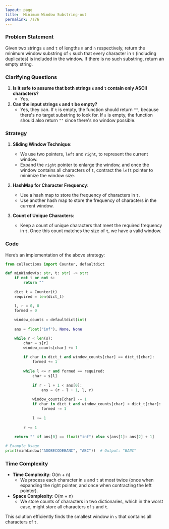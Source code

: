 ```yaml
---
layout: page
title:  Minimum Window Substring-out
permalink: /s76
---
```


### Problem Statement
Given two strings `s` and `t` of lengths `m` and `n` respectively, return the minimum window substring of `s` such that every character in `t` (including duplicates) is included in the window. If there is no such substring, return an empty string.

### Clarifying Questions
1. **Is it safe to assume that both strings `s` and `t` contain only ASCII characters?**
   - Yes.
2. **Can the input strings `s` and `t` be empty?**
   - Yes, they can. If `t` is empty, the function should return `""`, because there's no target substring to look for. If `s` is empty, the function should also return `""` since there's no window possible.

### Strategy
1. **Sliding Window Technique**:
    - We use two pointers, `left` and `right`, to represent the current window.
    - Expand the `right` pointer to enlarge the window, and once the window contains all characters of `t`, contract the `left` pointer to minimize the window size.

2. **HashMap for Character Frequency**:
    - Use a hash map to store the frequency of characters in `t`.
    - Use another hash map to store the frequency of characters in the current window.

3. **Count of Unique Characters**:
    - Keep a count of unique characters that meet the required frequency in `t`. Once this count matches the size of `t`, we have a valid window.

### Code
Here’s an implementation of the above strategy:

```python
from collections import Counter, defaultdict

def minWindow(s: str, t: str) -> str:
    if not t or not s:
        return ""
    
    dict_t = Counter(t)
    required = len(dict_t)

    l, r = 0, 0
    formed = 0
    
    window_counts = defaultdict(int)
    
    ans = float("inf"), None, None

    while r < len(s):
        char = s[r]
        window_counts[char] += 1
        
        if char in dict_t and window_counts[char] == dict_t[char]:
            formed += 1
        
        while l <= r and formed == required:
            char = s[l]
            
            if r - l + 1 < ans[0]:
                ans = (r - l + 1, l, r)
                
            window_counts[char] -= 1
            if char in dict_t and window_counts[char] < dict_t[char]:
                formed -= 1
                
            l += 1
        
        r += 1
    
    return "" if ans[0] == float("inf") else s[ans[1]: ans[2] + 1]

# Example Usage
print(minWindow("ADOBECODEBANC", "ABC"))  # Output: "BANC"
```

### Time Complexity
- **Time Complexity**: O(m + n)
  - We process each character in `s` and `t` at most twice (once when expanding the right pointer, and once when contracting the left pointer).
- **Space Complexity**: O(m + n)
  - We store counts of characters in two dictionaries, which in the worst case, might store all characters of `s` and `t`.

This solution efficiently finds the smallest window in `s` that contains all characters of `t`.